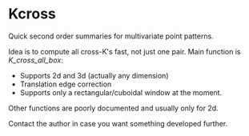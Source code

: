 # Kcross
Quick second order summaries for multivariate point patterns. 

Idea is to compute all cross-K's fast, not just one pair. Main function is *K_cross_all_box*: 

* Supports 2d and 3d (actually any dimension)
* Translation edge correction
* Supports only a rectangular/cuboidal window at the moment.


Other functions are poorly documented and usually only for 2d.

Contact the author in case you want something developed further.
